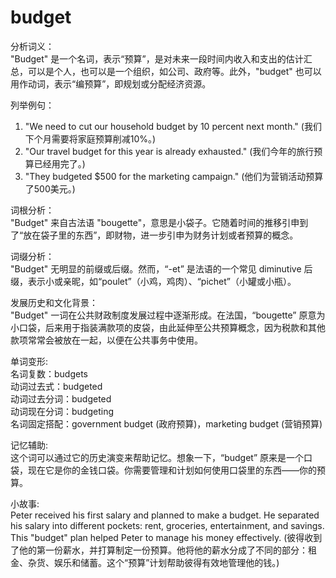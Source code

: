 # budget

分析词义：  
"Budget" 是一个名词，表示“预算”，是对未来一段时间内收入和支出的估计汇总，可以是个人，也可以是一个组织，如公司、政府等。此外，"budget" 也可以用作动词，表示“编预算”，即规划或分配经济资源。

  

列举例句：

  

1.  "We need to cut our household budget by 10 percent next month." (我们下个月需要将家庭预算削减10%。)
2.  "Our travel budget for this year is already exhausted." (我们今年的旅行预算已经用完了。)
3.  "They budgeted $500 for the marketing campaign." (他们为营销活动预算了500美元。)

  

词根分析：  
"Budget" 来自古法语 "bougette"，意思是小袋子。它随着时间的推移引申到了“放在袋子里的东西”，即财物，进一步引申为财务计划或者预算的概念。

  

词缀分析：  
"Budget" 无明显的前缀或后缀。然而，“-et” 是法语的一个常见 diminutive 后缀，表示小或亲昵，如“poulet”（小鸡，鸡肉）、“pichet”（小罐或小瓶）。

  

发展历史和文化背景：  
"Budget" 一词在公共财政制度发展过程中逐渐形成。在法国，“bougette” 原意为小口袋，后来用于指装满款项的皮袋，由此延伸至公共预算概念，因为税款和其他款项常常会被放在一起，以便在公共事务中使用。

  

单词变形:  
名词复数：budgets  
动词过去式：budgeted  
动词过去分词：budgeted  
动词现在分词：budgeting  
名词固定搭配：government budget (政府预算)，marketing budget (营销预算)

  

记忆辅助:  
这个词可以通过它的历史演变来帮助记忆。想象一下，“budget” 原来是一个口袋，现在它是你的金钱口袋。你需要管理和计划如何使用口袋里的东西——你的预算。

  

小故事:  
Peter received his first salary and planned to make a budget. He separated his salary into different pockets: rent, groceries, entertainment, and savings. This "budget" plan helped Peter to manage his money effectively. (彼得收到了他的第一份薪水，并打算制定一份预算。他将他的薪水分成了不同的部分：租金、杂货、娱乐和储蓄。这个“预算”计划帮助彼得有效地管理他的钱。)
